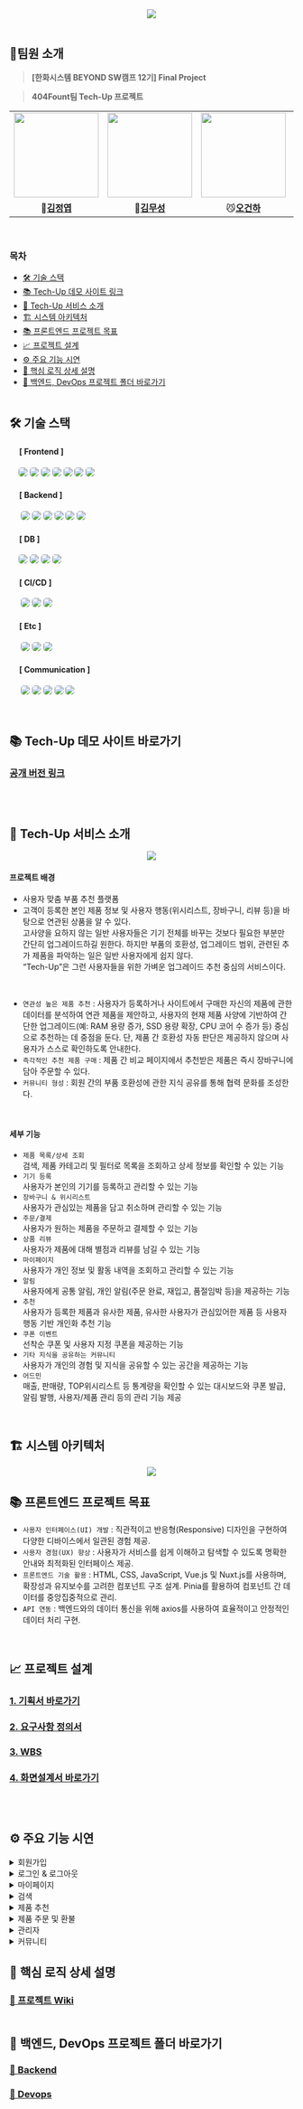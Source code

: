 <div align="center">
    <img src="./images/readme/techup_header_logo.png" /> <br>
</div>

<br>

## 🎁팀원 소개
> **[한화시스템 BEYOND SW캠프 12기] Final Project** 

> **404Fount팀 Tech-Up 프로젝트**

<table align="center">
 <tr>
    <td align="center"><a href="https://github.com/GoodLeaf"><img src="./images/readme/gpu.png" width="150px;" alt=""></td>
    <td align="center"><a href="https://github.com/museongkim0"><img src="./images/readme/cpu.png" width="150px;" alt=""></td>
    <td align="center"><a href="https://github.com/gunha0405"><img src="./images/readme/ssd.png" width="150px;" alt=""></td>
    <td align="center"><a href="https://github.com/Xen-alpha"><img src="./images/readme/hdd.png" width="150px;" alt=""></td>
  </tr>
  <tr>
    <td align="center">🐥<a href="https://github.com/GoodLeaf"><b>김정엽</b></td>
    <td align="center">🦊<a href="https://github.com/museongkim0"><b>김무성</b></td>
    <td align="center">😼<a href="https://github.com/gunha0405"><b>오건하</b></td>
    <td align="center">🐰<a href="https://github.com/Xen-alpha"><b>황경윤</b></td>
  </tr>

  </table>
<br>


### 목차

- [🛠 기술 스택](#-기술-스택)
- [📚 Tech-Up 데모 사이트 링크](#-Tech-Up-데모-사이트-바로가기)
- [🎨 Tech-Up 서비스 소개](#-Tech-Up-서비스-소개)
- [🏗️ 시스템 아키텍처](#-시스템-아키텍처)
- [📚 프론트엔드 프로젝트 목표](#-프론트엔드-프로젝트-목표)
- [📈 프로젝트 설계](#-프로젝트-설계)
- [⚙️ 주요 기능 시연](#-주요-기능-시연)
- [🚀 핵심 로직 상세 설명](#-핵심-로직-상세-설명)
- [📂 백엔드, DevOps 프로젝트 폴더 바로가기](#-백엔드,-DevOps-프로젝트-폴더-바로가기)
<br><br>

## 🛠 기술 스택

#### &nbsp;　[ Frontend ]
&nbsp;&nbsp;&nbsp;&nbsp;<img src="https://img.shields.io/badge/html5-E34F26?style=for-the-badge&logo=html5&logoColor=white" style="border-radius: 5px;"/>
<img src="https://img.shields.io/badge/css3-1572B6?style=for-the-badge&logo=css3&logoColor=white" style="border-radius: 5px;"/>
<img src="https://img.shields.io/badge/JavaScript-F7DF1E?style=for-the-badge&logo=JavaScript&logoColor=white" style="border-radius: 5px;"/>
<img src="https://img.shields.io/badge/vuejs-%2335495e.svg?style=for-the-badge&logo=vuedotjs&logoColor=%234FC08D" style="border-radius: 5px;"/>
<img src="https://img.shields.io/badge/nginx-009639?style=for-the-badge&logo=nginx&logoColor=white" style="border-radius: 5px;"/>
<img src="https://img.shields.io/badge/pinia-gold?style=for-the-badge&logo=Pinia&logoColor=white" style="border-radius: 5px;"/>
<img src="https://img.shields.io/badge/nuxt-%2300DC82?style=for-the-badge&logo=nuxt&labelColor=%23FFFFFF" style="border-radius: 5px;"/>

#### &nbsp;　[ Backend ]
&nbsp;&nbsp;&nbsp;&nbsp;
<img src="https://img.shields.io/badge/java-%23ED8B00.svg?style=for-the-badge&logo=openjdk&logoColor=white" style="border-radius: 5px;">
<img src="https://img.shields.io/badge/Spring Boot-6DB33F?style=for-the-badge&logo=Spring-Boot&logoColor=white" style="border-radius: 5px;">
<img src="https://img.shields.io/badge/Spring_Security-6DB33F?style=for-the-badge&logo=Spring-Security&logoColor=white" style="border-radius: 5px;">
<img src="https://img.shields.io/badge/Spring data jpa-6DB33F?style=for-the-badge&logo=Spring-Boot&logoColor=white" style="border-radius: 5px;">
<img src="https://img.shields.io/badge/SMTP-ED8B00?style=for-the-badge&logo=openjdk&logoColor=white" style="border-radius: 5px;">
<img src="https://img.shields.io/badge/python-%230377CC.svg?style=for-the-badge&logo=python&logoColor=white" style="border-radius: 5px;">


#### &nbsp;　[ DB ]
&nbsp;&nbsp;&nbsp;</a>
<img src="https://img.shields.io/badge/MariaDB-003545?style=for-the-badge&logo=mariadb&logoColor=white" style="border-radius: 5px;"> 
<img src="https://img.shields.io/badge/AmazonS3-e05242?style=for-the-badge&logo=AmazonS3&logoColor=white" style="border-radius: 5px;">
<img src="https://img.shields.io/badge/elasticsearch-%230377CC.svg?style=for-the-badge&logo=elasticsearch&logoColor=white" style="border-radius: 5px;">
<img src="https://img.shields.io/badge/redis-E34F26?style=for-the-badge&logo=redis&logoColor=white" style="border-radius: 5px;">

#### &nbsp;　[ CI/CD ]
&nbsp;&nbsp;&nbsp;&nbsp;
<img src="https://img.shields.io/badge/kubernetes-%23326ce5.svg?style=for-the-badge&logo=kubernetes&logoColor=white" style="border-radius: 5px;">
<img src="https://img.shields.io/badge/docker-2496ED?style=for-the-badge&logo=docker&logoColor=white" style="border-radius: 5px;">
<img src="https://img.shields.io/badge/jenkins-D24939?style=for-the-badge&logo=jenkins&logoColor=white" style="border-radius: 5px;">

#### &nbsp;　[ Etc ]
&nbsp;&nbsp;&nbsp;&nbsp;
<img src="https://img.shields.io/badge/kafka-231F20?style=for-the-badge&logo=apachekafka&logoColor=white" style="border-radius: 5px;">
<img src="https://img.shields.io/badge/zookeeper-009639?style=for-the-badge&logo=zookeeper&logoColor=white" style="border-radius: 5px;">
<img src="https://img.shields.io/badge/logstash-f3bd19?style=for-the-badge&logo=logstash&logoColor=white" style="border-radius: 5px;">

#### &nbsp;　[ Communication ]
&nbsp;&nbsp;&nbsp;&nbsp;
<img src="https://img.shields.io/badge/discord-326CE5?style=for-the-badge&logo=discord&logoColor=white" style="border-radius: 5px;">
<img src="https://img.shields.io/badge/git-F05032?style=for-the-badge&logo=git&logoColor=white" style="border-radius: 5px;">
<img src="https://img.shields.io/badge/github-181717?style=for-the-badge&logo=github&logoColor=white" style="border-radius: 5px;">
<img src="https://img.shields.io/badge/jira-%230052CC?style=for-the-badge&logo=jira" style="border-radius: 5px;">
<img src="https://img.shields.io/badge/confluence-%23172B4D?style=for-the-badge&logo=confluence" style="border-radius: 5px;">
<br><br><br>


## 📚 Tech-Up 데모 사이트 바로가기
### [공개 버전 링크](http://www.techup.kro.kr)</a>
<br><br>
## 🎨 Tech-Up 서비스 소개
<div align="center">
    <img src="./images/readme/테크업_이미지.png" /> <br>
</div>

#### 프로젝트 배경
 - 사용자 맞춤 부품 추천 플랫폼 <br>
 - 고객이 등록한 본인 제품 정보 및 사용자 행동(위시리스트, 장바구니, 리뷰 등)을 바탕으로 연관된 상품을 알 수 있다.<br>
   고사양을 요하지 않는 일반 사용자들은 기기 전체를 바꾸는 것보다 필요한 부분만 간단히 업그레이드하길 원한다. 하지만 부품의 호환성, 업그레이드 범위, 관련된 추가 제품을 파악하는 일은 일반 사용자에게 쉽지 않다.<br>
   “Tech-Up”은 그런 사용자들을 위한 가벼운 업그레이드 추천 중심의 서비스이다.
<br>

- `연관성 높은 제품 추천` : 사용자가 등록하거나 사이트에서 구매한 자신의 제품에 관한 데이터를 분석하여 연관 제품을 제안하고, 사용자의 현재 제품 사양에 기반하여 간단한 업그레이드(예: RAM 용량 증가, SSD 용량 확장, CPU 코어 수 증가 등) 중심으로 추천하는 데 중점을 둔다. 단, 제품 간 호환성 자동 판단은 제공하지 않으며 사용자가 스스로 확인하도록 안내한다.<br>
- `즉각적인 추천 제품 구매` : 제품 간 비교 페이지에서 추천받은 제품은 즉시 장바구니에 담아 주문할 수 있다.<br>
- `커뮤니티 형성` : 회원 간의 부품 호환성에 관한 지식 공유를 통해 협력 문화를 조성한다.
<br>



#### 세부 기능
  - `제품 목록/상세 조회`<br>
    검색, 제품 카테고리 및 필터로 목록을 조회하고 상세 정보를 확인할 수 있는 기능
  - `기기 등록`<br>
    사용자가 본인의 기기를 등록하고 관리할 수 있는 기능
  - `장바구니 & 위시리스트`<br>
    사용자가 관심있는 제품을 담고 취소하며 관리할 수 있는 기능
  - `주문/결제`<br>
    사용자가 원하는 제품을 주문하고 결제할 수 있는 기능
  - `상품 리뷰`<br>
    사용자가 제품에 대해 별점과 리뷰를 남길 수 있는 기능
  - `마이페이지`<br>
    사용자가 개인 정보 및 활동 내역을 조회하고 관리할 수 있는 기능
  - `알림`<br>
    사용자에게 공통 알림, 개인 알림(주문 완료, 재입고, 품절임박 등)을 제공하는 기능
  - `추천`<br>
    사용자가 등록한 제품과 유사한 제품, 유사한 사용자가 관심있어한 제품 등 사용자 행동 기반 개인화 추천 기능
  - `쿠폰 이벤트`<br>
    선착순 쿠폰 및 사용자 지정 쿠폰을 제공하는 기능
  - `기타 지식을 공유하는 커뮤니티`<br>
    사용자가 개인의 경험 및 지식을 공유할 수 있는 공간을 제공하는 기능
  - `어드민`<br>
    매출, 판매량, TOP위시리스트 등 통계량을 확인할 수 있는 대시보드와 쿠폰 발급, 알림 발행, 사용자/제품 관리 등의 관리 기능 제공
<br>

## 🏗️ 시스템 아키텍처
<div align="center">
    <img src="./images/readme/테크업_시스템아키텍처.png" /> <br>
</div>


## 📚 프론트엔드 프로젝트 목표
- `사용자 인터페이스(UI) 개발` : 직관적이고 반응형(Responsive) 디자인을 구현하여 다양한 디바이스에서 일관된 경험 제공.
- `사용자 경험(UX) 향상` : 사용자가 서비스를 쉽게 이해하고 탐색할 수 있도록 명확한 안내와 최적화된 인터페이스 제공.
- `프론트엔드 기술 활용` : HTML, CSS, JavaScript, Vue.js 및 Nuxt.js를 사용하며, 확장성과 유지보수를 고려한 컴포넌트 구조 설계. Pinia를 활용하여 컴포넌트 간 데이터를 중앙집중적으로 관리.
- `API 연동` : 백엔드와의 데이터 통신을 위해 axios를 사용하여 효율적이고 안정적인 데이터 처리 구현.
<br>

## 📈 프로젝트 설계

### [1. 기획서 바로가기](https://docs.google.com/document/d/16gP1yR5g0CdxHhqj8PXJoByyoDGGJnpJ/edit?usp=sharing&ouid=114636369401934471820&rtpof=true&sd=true)

### [2. 요구사항 정의서](https://docs.google.com/spreadsheets/d/1lb-SckwF90w3tpbJPMl18hdyDSESCkCRWy9koUEmFbI/edit?usp=sharing)

### [3. WBS](https://docs.google.com/spreadsheets/d/1ZyTxJWcncdOwUFm7sC4lPoY8Tqr1N9bT/edit?usp=sharing&ouid=114636369401934471820&rtpof=true&sd=true)

### [4. 화면설계서 바로가기](https://www.figma.com/design/iJvl1G2NeaJ16nfu0IkcUh/404Found?node-id=0-1&t=e4BsxJGkX5qVDjfZ-1)

<br><br>

## ⚙️ 주요 기능 시연
<details>
<summary>회원가입</summary>
<div align="center">
    <img src="./images/function/회원가입.gif" /> <br>
</div>

> 이메일, 비밀번호, 닉네임로 회원 가입을 한다.<br>
> 이메일, 닉네임은 **중복이 불가능**하며, 비밀번호는 8자 이상의 영문 및 숫자여야 한다.<br>
> 계정 생성 스패밍을 막기 위해 이메일 인증을 해야 가입할 수 있다.
</details>

<details>
<summary>로그인 & 로그아웃</summary>

- 로그인 & 로그아웃
<div align="center">
    <img src="./images/function/로그인&로그아웃.gif" /> <br>
</div>

> 이메일, 비밀번호로 로그인한다.<br>
> 로그아웃을 클릭하여 로그아웃한다.

- 소셜 로그인  
<div align="center">
    <img src="./images/function/소셜로그인.gif" /> <br>
</div>

> 소셜 로그인은 소셜로 로그인 한 후 로그인한 사용자 계정의 이름을 받아온다.<br>
> 소셜 로그인 사용자는 소셜 로그인으로만 로그인할 수 있다.

- 비밀번호 찾기  
<div align="center">
    <img src="./images/function/비밀번호찾기.gif" /> <br>
</div>

> 이메일 인증을 통해 비밀번호 찾기를 한다.<br>
> 이메일 인증이 완료되면 새로운 비밀번호, 확인 비밀번호를 입력하여 비밀번호를 변경할 수 있다.
</details>

<details>

<summary>마이페이지</summary>

- 회원 정보 수정 및 탈퇴
<div align="center">
    <img src="./images/function/회원정보관리.gif" /> <br>
</div>

> 전화 번호, 주소를 입력하여 회원 정보를 수정할 수 있다.<br>
> 회원 탈퇴 버튼을 클릭하여 탈퇴할 수 있다.

- 기기 등록 및 관리
<div align="center">
    <img src="./images/function/기기등록.gif" /> <br>
</div>

> 기기 목록에서 검색을 통해 나의 기기를 탐색할 수 있다.<br>
> 등록하기 버튼을 클릭하면 내 기기 목록에 추가된다.<br>
> 등록 해제 버튼을 클릭하여 등록한 기기를 해제할 수 있다.  

- 내 게시글 목록  
<div align="center">
    <img src="./images/function/게시판관리.gif" /> <br>
</div>

> 커뮤니티에 작성한 게시글의 목록을 확인한다.<br>
> 게시글을 클릭하여 게시글 상세보기 페이지로 이동할 수 있다.  

- 내 주문 내역  
<div align="center">
    <img src="./images/function/주문관리.gif" /> <br>
</div>

> 주문한 제품의 목록을 확인한다.<br>
> 상세 정보 보기를 통해 주문 내역의 상세정보를 확인하고 환불할 수 있다.  

- 내 알림 내역  
<div align="center">
    <img src="./images/function/알림관리.gif" /> <br>
</div>

> 알림 내역 목록을 확인한다.
> 읽은 알림과 안읽은 알림을 구분하여 확인할 수 있고, 삭제할 수 있다.  
> 알림 수신 여부를 토글을 통해 설정할 수 있다.  

- 비밀번호 바꾸기  
<div align="center">
    <img src="./images/function/비밀번호변경.gif" /> <br>
</div>

> 이전 비밀번호, 새 비밀번호, 새 비밀번호(확인)을 입력하여 비밀번호를 변경한다.  
</details>

<details>
<summary>검색</summary>

### 제품 검색
![images](https://github.com/beyond-sw-camp/be12-fin-404Found-Tech-Up-FE/blob/main/images/function/product_search.gif)
> 헤더에 있는 검색창으로 제품 검색이 가능하다.  
> 메인 페이지의 검색창은 카테고리별 제품 검색이 가능하다.
> 검색 결과는 5가지 옵션으로 정렬하며, 페이지네이션을 통해 다음 제품 목록을 받아온다.
---
### 제품 목록 탐색
![images](https://github.com/beyond-sw-camp/be12-fin-404Found-Tech-Up-FE/blob/main/images/function/product_list.gif)
> 헤더의 **제품** 링크로 들어간 페이지에서 부품 카테고리(CPU, 그래픽 카드, RAM, SSD, 하드디스크) 및 가격대 별로 판매 중인 상품을 조회할 수 있다.
> 제품 상세보기에서는 제품에 대한 설명과 제품에 대한 리뷰를 볼 수 있다.
</details>

<details>
<summary>제품 추천</summary>

### 사용자가 소유한 제품 정보의 등록
![제품 등록 및 내 기기 정보 페이지 이미지]()

> 사용자는 마이페이지 내에서 사이드바의 제품 정보 등록 페이지 링크를 눌러 내 제품 등록 페이지로 이동할 수 있다.
> 자신의 부품 이름을 검색하여 찾은 부품을 내 부품으로 등록할 수 있다.
### 제공한 부품 정보를 바탕으로 제품 추천
![비교 페이지]()

> 페이지 상단의 양방향 화살표 로고를 누르면 제품 간 비교 페이지에 진입한다.
> 사용자가 소유한 제품, 사용자가 위시리스트에 담은 제품과 추천 알고리즘에 의해 선정된 연관 부품을 5가지 카테고리(CPU, 그래픽 카드, RAM, SSD, 하드디스크)로 구분하여 볼 수 있다.
</details>

<details>
<summary>제품 주문 및 환불</summary>

### 장바구니
![images](https://github.com/beyond-sw-camp/be12-fin-404Found-Tech-Up-FE/blob/main/images/function/product_cart_add.gif)
> 장바구니에 구매하려는 여러 제품을 모아 한 번에 주문할 수 있다.
---
### 주문 및 결제
![images](https://github.com/beyond-sw-camp/be12-fin-404Found-Tech-Up-FE/blob/main/images/function/product_order.gif)

> 주문 내역을 보고 결제를 할 수 있다.
> 주문에 사용 가능한 쿠폰을 받았다면 적용하여 할인을 받을 수 있다.
> 카카오페이가 지원된다.
---
### 주문 취소 및 환불
![images](https://github.com/beyond-sw-camp/be12-fin-404Found-Tech-Up-FE/blob/main/images/function/product_request_refund.gif)

> 사용자는 주문 상세 페이지에서 환불 요청을 쉽게 할 수 있다.

![관리자의 환불 허가 과정 이미지]()

> 관리자는 환불이 요청된 제품에 한해 환불 처리를 할 수 있다.
</details>

<details>
<summary>관리자</summary>

관리자만이 들어갈 수 있는 페이지는 `/dashboard` URI를 통해 진입할 수 있으며, 익명 사용자 및 일반 사용자는 진입할 수 없다.

### 판매 제품 관리

![제품 목록 이미지](./images/readme/admin_product_list.png)
![제품 검색 결과 이미지](./images/readme/admin_product_search.png)

> 관리자는 제품 목록 페이지를 볼 수 있다. 페이지 진입시 현재 존재하는 제품 목록을 DB에서 전부 불러온다.
> 제품 목록 상단의 검색 창에 키워드를 넣고 검색 버튼을 누르면 DB에서 해당 키워드를 이름으로 가진 제품 목록이 나타난다.
> 메인페이지 상단의 검색 창은 카테고리 지정 검색이 가능하다.
> 검색 결과 중 각 항목의 왼쪽 링크를 누르면 제품 정보 페이지로 이동하며 상세 정보를 불러온다.
> 각 항목에 대해 회원 전체에게 발급하는 특정 제품 전용 쿠폰을 발급하거나, 제품 정보를 수정하거나 삭제할 수 있다.
> 제품 목록과 검색 창 사이에 있는 '제품 등록' 버튼을 눌러 제품 등록 페이지로 이동한다.

![제품 등록 이미지](./images/readme/admin-product-register-detail.png)

> 제품 등록 페이지에서 제품의 이름, 브랜드, 가격, 설명 등을 적을 수 있다.
> 제품은 "CPU, GPU, RAM, SSD, HDD" 5개의 카테고리로 나뉘어 카테고리를 선택하면 그에 따른 제품 별 추가 정보를 적을 수 있다.
> 이미지를 최대 5장까지 등록할 수 있으며, 업로드 창이 나타났을 때 여러 파일을 선택하여 업로드하면 아래에 이미지 미리보기 창이 배열된다.
> 제품 이름부터 카테고리까지는 반드시 빈 정보가 있지 않도록 최하단의 등록 버튼을 눌러 전송하면 DB에 저장한 정보를 응답으로 반환한다.

---
### 쿠폰과 선착순 쿠폰 발급 이벤트

![쿠폰 이벤트 등록](./images/readme/coupon-register.gif)

> 관리자 쿠폰 목록 페이지에서 쿠폰 정보의 수정/삭제를 요청할 수 있다. 만일 쿠폰 정보를 갱신하거나 삭제하면, 사용자에게 발급한 쿠폰도 연관 관계 따라 정보가 바뀌거나 삭제된다. 단, 사용한 발급 쿠폰이 있는 쿠폰은 제거할 수 없다.
> 관리자가 특정 사용자 전용 쿠폰을 수동으로 발급하거나 선착순 쿠폰 발급 이벤트를 등록하려면 제품의 등록 번호, 할인율, 쿠폰 이름 및 만료일, 재고를 HTTP 요청의 body로 보낸다.
> 만일 관리자가 특정 사용자 전용 쿠폰을 발송하여 선착순 쿠폰 발급 이벤트를 등록할 필요가 없을 경우 제품 목록 조회시 재고 정보를 표시하지 않는다.
> 만일 관리자가 선착순 쿠폰 발급 이벤트를 등록할 경우 사용자가 발급할 수 있다.

---
### 주문 관리
![사용자 목록 페이지]()

> 사용자 관리 페이지에서 단순 조회/검색 등으로 사이트에 등록한 사용자 목록을 요청할 경우 전체 목록일 경우 페이지네이션이 된 결과를 반환하고, 검색의 경우 전체 목록을 반환한다.

![사용자 주문 내역 페이지]()

> 특정 사용자의 주문 목록 보기를 요청할 경우 URI 경로로 받은 번호를 가진 사용자의 주문 목록을 전부 반환한다.
> 주문 상태가 PAID가 아닌 REQUESTED_REFUND인 경우 관리자는 환불 요청을 보낼 수 있으며, PG사에 환불을 요청한다. 이 과정은 트랜잭션으로 처리되어 중도에 실패할 경우 롤백이 이루어진다.

---
### 알림 관리
![알림 목록 페이지]()

> 알림 목록에서는 전체 사용자 알림 및 시스템에 스케줄된 알림 목록을 볼 수 있다.
> 시스템에 스케줄된 첫 4개의 알림은 삭제할 수 없다. 대신 서버 설치 시 이들 알림에 대한 데이터가 DB에 미리 들어가 있다고 가정한다.
> 그 외의 알림은 관리자가 제목과 내용을 포함한 body 정보를 등록 페이지에서 입력한 뒤 POST 요청을 하여 해당 알림 정보를 저장하고 모든 사용자에게 알림을 보낸다.

</details>

<details>
<summary>커뮤니티</summary>

### 게시글 목록

![커뮤니티 페이지]()

> 커뮤니티 페이지에 진입하여 조회 요청을 하면 현재 등록된 게시글들이 일정한 갯수로 잘린 목록을 볼 수 있다.
> 아래 페이지 이동 버튼들로 페이지 이동 요청을 하여 보이는 게시글 목록을 바꿀 수 있다.

### 게시글 작성/수정/삭제
![에디터]()

> 에디터에 입력한 데이터가 등록되며, 게시글에서 수정/삭제를 선택하여 수정 또는 삭제가 가능하다.
</details>


## 🚀 핵심 로직 상세 설명
### [📃 프로젝트 Wiki](https://github.com/beyond-sw-camp/be12-fin-404Found-Tech-Up-FE/wiki) <br><br>


## 📂 백엔드, DevOps 프로젝트 폴더 바로가기
### [📃 Backend](https://github.com/beyond-sw-camp/be12-fin-404Found-Tech-Up-BE/blob/main/README.md) <br>
### [📃 Devops](https://github.com/beyond-sw-camp/be12-fin-404Found-Tech-Up-BE/blob/main/devops/README.md)
<br>

